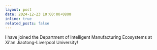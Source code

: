 ```yaml
---
layout: post
date: 2024-12-23 10:00:00+0800
inline: true
related_posts: false
---
```


I have joined the Department of Intelligent Manufacturing Ecosystems at Xi'an Jiaotong-Liverpool University!
